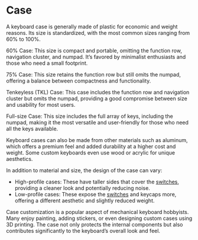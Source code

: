 
# Case

A keyboard case is generally made of plastic for economic and weight reasons. Its size is standardized, with the most common sizes ranging from 60% to 100%.

60% Case: This size is compact and portable, omitting the function row, navigation cluster, and numpad. It’s favored by minimalist enthusiasts and those who need a small footprint.

75% Case: This size retains the function row but still omits the numpad, offering a balance between compactness and functionality.

Tenkeyless (TKL) Case: This case includes the function row and navigation cluster but omits the numpad, providing a good compromise between size and usability for most users.

Full-size Case: This size includes the full array of keys, including the numpad, making it the most versatile and user-friendly for those who need all the keys available.

Keyboard cases can also be made from other materials such as aluminum, which offers a premium feel and added durability at a higher cost and weight. Some custom keyboards even use wood or acrylic for unique aesthetics.

In addition to material and size, the design of the case can vary:

-   High-profile cases: These have taller sides that cover the [switches](../Switch), providing a cleaner look and potentially reducing noise.
-   Low-profile cases: These expose the [switches](../Switch) and keycaps more, offering a different aesthetic and slightly reduced weight.

Case customization is a popular aspect of mechanical keyboard hobbyists. Many enjoy painting, adding stickers, or even designing custom cases using 3D printing. The case not only protects the internal components but also contributes significantly to the keyboard’s overall look and feel.
